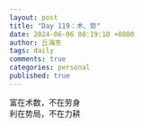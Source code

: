 ```yaml
---
layout: post
title: "Day 119：术、势"
date: 2024-06-06 00:19:10 +0800
author: 丘海东 
tags: daily
comments: true
categories: personal
published: true
---
```

富在术数，不在劳身  
利在势局，不在力耕
